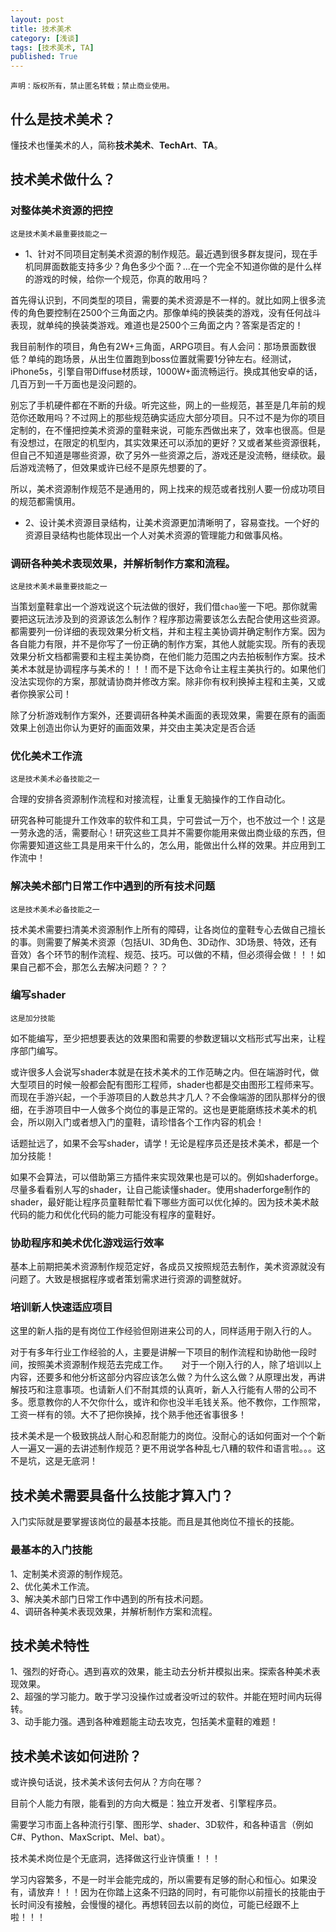 ```yaml
---
layout: post
title: 技术美术
category: [浅谈]
tags: [技术美术, TA]
published: True
---
```



`声明：版权所有，禁止匿名转载；禁止商业使用。`


## 什么是技术美术？
懂技术也懂美术的人，简称**技术美术**、**TechArt**、**TA**。


## 技术美术做什么？

### 对整体美术资源的把控
`这是技术美术最重要技能之一`

- 1、针对不同项目定制美术资源的制作规范。最近遇到很多群友提问，现在手机同屏面数能支持多少？角色多少个面？...在一个完全不知道你做的是什么样的游戏的时候，给你一个规范，你真的敢用吗？

首先得认识到，不同类型的项目，需要的美术资源是不一样的。就比如网上很多流传的角色要控制在2500个三角面之内。那像单纯的换装类的游戏，没有任何战斗表现，就单纯的换装类游戏。难道也是2500个三角面之内？答案是否定的！

我目前制作的项目，角色有2W+三角面，ARPG项目。有人会问：那场景面数很低？单纯的跑场景，从出生位置跑到boss位置就需要1分钟左右。经测试，iPhone5s，引擎自带Diffuse材质球，1000W+面流畅运行。换成其他安卓的话，几百万到一千万面也是没问题的。

别忘了手机硬件都在不断的升级。听完这些，网上的一些规范，甚至是几年前的规范你还敢用吗？不过网上的那些规范确实适应大部分项目。只不过不是为你的项目定制的，在不懂把控美术资源的童鞋来说，可能东西做出来了，效率也很高。但是有没想过，在限定的机型内，其实效果还可以添加的更好？又或者某些资源很耗，但自己不知道是哪些资源，砍了另外一些资源之后，游戏还是没流畅，继续砍。最后游戏流畅了，但效果或许已经不是原先想要的了。

所以，美术资源制作规范不是通用的，网上找来的规范或者找别人要一份成功项目的规范都需慎用。

- 2、设计美术资源目录结构，让美术资源更加清晰明了，容易查找。一个好的资源目录结构也能体现出一个人对美术资源的管理能力和做事风格。

### 调研各种美术表现效果，并解析制作方案和流程。
`这是技术美术最重要技能之一`

当策划童鞋拿出一个游戏说这个玩法做的很好，我们借`chao`鉴一下吧。那你就需要把这玩法涉及到的资源该怎么制作？程序那边需要该怎么去配合使用这些资源。都需要列一份详细的表现效果分析文档，并和主程主美协调并确定制作方案。因为各自能力有限，并不是你写了一份正确的制作方案，其他人就能实现。所有的表现效果分析文档都需要和主程主美协商，在他们能力范围之内去拍板制作方案。技术美术本就是协调程序与美术的！！！而不是下达命令让主程主美执行的。如果他们没法实现你的方案，那就请协商并修改方案。除非你有权利换掉主程和主美，又或者你换家公司！

除了分析游戏制作方案外，还要调研各种美术画面的表现效果，需要在原有的画面效果上创造出你认为更好的画面效果，并交由主美决定是否合适

### 优化美术工作流
`这是技术美术必备技能之一`

合理的安排各资源制作流程和对接流程，让重复无脑操作的工作自动化。

研究各种可能提升工作效率的软件和工具，宁可尝试一万个，也不放过一个！这是一劳永逸的活，需要耐心！研究这些工具并不需要你能用来做出商业级的东西，但你需要知道这些工具是用来干什么的，怎么用，能做出什么样的效果。并应用到工作流中！

### 解决美术部门日常工作中遇到的所有技术问题
`这是技术美术必备技能之一`

技术美术需要扫清美术资源制作上所有的障碍，让各岗位的童鞋专心去做自己擅长的事。则需要了解美术资源（包括UI、3D角色、3D动作、3D场景、特效，还有音效）各个环节的制作流程、规范、技巧。可以做的不精，但必须得会做！！！如果自己都不会，那怎么去解决问题？？？

### 编写shader
`这是加分技能`

如不能编写，至少把想要表达的效果图和需要的参数逻辑以文档形式写出来，让程序部门编写。

或许很多人会说写shader本就是在技术美术的工作范畴之内。但在端游时代，做大型项目的时候一般都会配有图形工程师，shader也都是交由图形工程师来写。而现在手游兴起，一个手游项目的人数总共才几人？不会像端游的团队那样分的很细，在手游项目中一人做多个岗位的事是正常的。这也是更能磨练技术美术的机会，所以刚入门或者想入门的童鞋，请珍惜各个工作内容的机会！

话题扯远了，如果不会写shader，请学！无论是程序员还是技术美术，都是一个加分技能！

如果不会算法，可以借助第三方插件来实现效果也是可以的。例如shaderforge。尽量多看看别人写的shader，让自己能读懂shader。使用shaderforge制作的shader，最好能让程序员童鞋帮忙看下哪些方面可以优化掉的。因为技术美术敲代码的能力和优化代码的能力可能没有程序的童鞋好。

### 协助程序和美术优化游戏运行效率
基本上前期把美术资源制作规范定好，各成员又按照规范去制作，美术资源就没有问题了。大致是根据程序或者策划需求进行资源的调整就好。

### 培训新人快速适应项目
这里的新人指的是有岗位工作经验但刚进来公司的人，同样适用于刚入行的人。

对于有多年行业工作经验的人，主要是讲解一下项目的制作流程和协助他一段时间，按照美术资源制作规范去完成工作。
　 对于一个刚入行的人，除了培训以上内容，还要多和他分析这部分内容应该怎么做？为什么这么做？从原理出发，再讲解技巧和注意事项。也请新人们不耐其烦的认真听，新人入行能有人带的公司不多。愿意教你的人不欠你什么，或许和你也没半毛钱关系。他不教你，工作照常，工资一样有的领。大不了把你换掉，找个熟手他还省事很多！

技术美术是一个极致挑战人耐心和忍耐能力的岗位。没耐心的话如何面对一个个新人一遍又一遍的去讲述制作规范？更不用说学各种乱七八糟的软件和语言啦。。。这不是坑，这是无底洞！

## 技术美术需要具备什么技能才算入门？
入门实际就是要掌握该岗位的最基本技能。而且是其他岗位不擅长的技能。

### 最基本的入门技能
1、定制美术资源的制作规范。<br>
2、优化美术工作流。<br>
3、解决美术部门日常工作中遇到的所有技术问题。<br>
4、调研各种美术表现效果，并解析制作方案和流程。

## 技术美术特性
1、强烈的好奇心。遇到喜欢的效果，能主动去分析并模拟出来。探索各种美术表现效果。<br>
2、超强的学习能力。敢于学习没操作过或者没听过的软件。并能在短时间内玩得转。<br>
3、动手能力强。遇到各种难题能主动去攻克，包括美术童鞋的难题！

## 技术美术该如何进阶？
或许换句话说，技术美术该何去何从？方向在哪？

目前个人能力有限，能看到的方向大概是：独立开发者、引擎程序员。

需要学习市面上各种流行引擎、图形学、shader、3D软件，和各种语言（例如C#、Python、MaxScript、Mel、bat）。

技术美术岗位是个无底洞，选择做这行业许慎重！！！

学习内容繁多，不是一时半会能完成的，所以需要有足够的耐心和恒心。如果没有，请放弃！！！因为在你踏上这条不归路的同时，有可能你以前擅长的技能由于长时间没有接触，会慢慢的褪化。再想转回去以前的岗位，可能已经跟不上啦！！！

